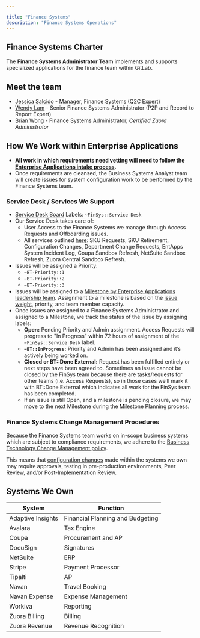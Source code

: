 ```yaml
---

title: "Finance Systems"
description: "Finance Systems Operations"
---
```


<link rel="stylesheet" type="text/css" href="/stylesheets/biztech.css" />

## <i class="fas fa-book" id="biz-tech-icons"></i> Finance Systems Charter

The **Finance Systems Administrator Team** implements and supports specialized applications for the finance team within GitLab.

## <i class="fas fa-users" id="biz-tech-icons"></i> Meet the team

- [Jessica Salcido](/handbook/company/team/#jesssalcido) - Manager, Finance Systems (Q2C Expert)
- [Wendy Lam](/handbook/company/team/#wlam) - Senior Finance Systems Administrator (P2P and Record to Report Expert)
- [Brian Wong](/handbook/company/team/#brianmwong) - Finance Systems Administrator, *Certified Zuora Administrator*

## <i class="fas fa-tasks" id="biz-tech-icons"></i> How We Work within Enterprise Applications

- **All work in which requirements need vetting will need to follow the [Enterprise Applications intake process](/handbook/business-technology/enterprise-applications/#intake-request).**
- Once requirements are cleansed, the Business Systems Analyst team will create issues for system configuration work to be performed by the Finance Systems team.

### Service Desk / Services We Support

- [Service Desk Board](https://gitlab.com/groups/gitlab-com/-/boards/2802782?scope=all&label_name[]=FinSys%3A%3AService%20Desk) Labels: `~FinSys::Service Desk`
- Our Service Desk takes care of:
  - User Access to the Finance Systems we manage through Access Requests and Offboarding issues.
  - All services outlined [here](/handbook/business-technology/enterprise-applications/#--services-we-support-finance-systems-service-desk): SKU Requests, SKU Retirement, Configuration Changes, Department Change Requests, EntApps System Incident Log, Coupa Sandbox Refresh, NetSuite Sandbox Refresh, Zuora Central Sandbox Refresh.
- Issues will be assigned a Priority:
  - `~BT-Priority::1`
  - `~BT-Priority::2`
  - `~BT-Priority::3`
- Issues will be assigned to a [Milestone by Enterprise Applications leadership team](/handbook/business-technology/enterprise-applications/#entapps-milestone-planning). Assignment to a milestone is based on the [issue weight](/handbook/business-technology/enterprise-applications/#issue-weights), priority, and team member capacity.
- Once issues are assigned to a Finance Systems Administrator and assigned to a Milestone, we track the status of the issue by assigning labels:
  - **Open:** Pending Priority and Admin assignment. Access Requests will progress to "In Progress" within 72 hours of assignment of the `~FinSys::Service Desk` label.
  - **`~BT::InProgress`:** Priority and Admin has been assigned and it’s actively being worked on.
  - **Closed or BT::Done External:** Request has been fulfilled entirely or next steps have been agreed to. Sometimes an issue cannot be closed by the FinSys team because there are tasks/requests for other teams (i.e. Access Requests), so in those cases we’ll mark it with BT::Done External which indicates all work for the FinSys team has been completed.
  - If an issue is still Open, and a milestone is pending closure, we may move to the next Milestone during the Milestone Planning process.

### Finance Systems Change Management Procedures

Because the Finance Systems team works on in-scope business systems which are subject to compliance requirements, we adhere to the [Business Technology Change Management policy](/handbook/business-technology/change-management/#business-technology-change-management).

This means that [configuration changes](/handbook/business-technology/enterprise-applications/#entapps-system-configuration-change) made within the systems we own may require approvals, testing in pre-production environments, Peer Review, and/or Post-Implementation Review.

## <i class="far fa-paper-plane" id="biz-tech-icons"></i> Systems We Own

| System            | Function                         |
|-------------------|----------------------------------|
| Adaptive Insights | Financial Planning and Budgeting |
| Avalara           | Tax Engine                       |
| Coupa             | Procurement and AP               |
| DocuSign          | Signatures                       |
| NetSuite          | ERP                              |
| Stripe            | Payment Processor                |
| Tipalti           | AP                               |
| Navan             | Travel Booking                   |
| Navan Expense     | Expense Management               |
| Workiva           | Reporting                        |
| Zuora Billing     | Billing                          |
| Zuora Revenue     | Revenue Recognition              |
